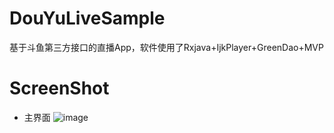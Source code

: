 # DouYuLiveSample
  基于斗鱼第三方接口的直播App，软件使用了Rxjava+IjkPlayer+GreenDao+MVP 
# ScreenShot
- 主界面
![image](https://github.com/LZzzzz/DouYuLiveSample/tree/master/screen-shot/Screenshot_20170117-163600.png)
